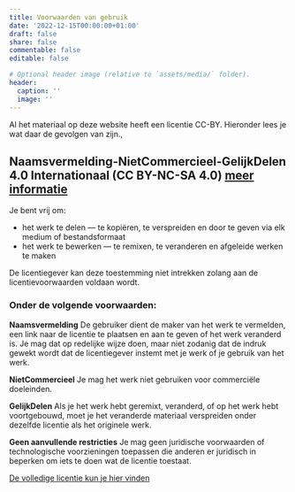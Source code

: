 ```yaml
---
title: Voorwaarden van gebruik
date: '2022-12-15T00:00:00+01:00'
draft: false
share: false
commentable: false
editable: false

# Optional header image (relative to `assets/media/` folder).
header:
  caption: ''
  image: ''
---
```

Al het materiaal op deze website heeft een licentie CC-BY. Hieronder lees je wat daar de gevolgen van zijn.,
## Naamsvermelding-NietCommercieel-GelijkDelen 4.0 Internationaal (CC BY-NC-SA 4.0) [meer informatie](https://creativecommons.org/licenses/by-nc-sa/4.0/deed.nl)

Je bent vrij om:
- het werk te delen — te kopiëren, te verspreiden en door te geven via elk medium of bestandsformaat
- het werk te bewerken — te remixen, te veranderen en afgeleide werken te maken

De licentiegever kan deze toestemming niet intrekken zolang aan de licentievoorwaarden voldaan wordt.

### Onder de volgende voorwaarden:
**Naamsvermelding**
De gebruiker dient de maker van het werk te vermelden, een link naar de licentie te plaatsen en aan te geven of het werk veranderd is. Je mag dat op redelijke wijze doen, maar niet zodanig dat de indruk gewekt wordt dat de licentiegever instemt met je werk of je gebruik van het werk.

**NietCommercieel**
Je mag het werk niet gebruiken voor commerciële doeleinden.

**GelijkDelen**
Als je het werk hebt geremixt, veranderd, of op het werk hebt voortgebouwd, moet je het veranderde materiaal verspreiden onder dezelfde licentie als het originele werk.

**Geen aanvullende restricties**
Je mag geen juridische voorwaarden of technologische voorzieningen toepassen die anderen er juridisch in beperken om iets te doen wat de licentie toestaat.

[De volledige licentie kun je hier vinden](https://creativecommons.org/licenses/by-nc-sa/4.0/legalcode.nl)
